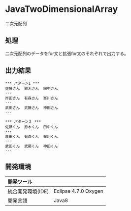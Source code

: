 # JavaTwoDimensionalArray
二次元配列

## 処理
二次元配列のデータをfor文と拡張for文のそれぞれで出力する。

## 出力結果  
```
*** パターン1 ***
佐藤さん  鈴木さん  田中さん  
---
岸田さん  有森さん  峯川さん  
---
武田さん  武藤さん  神田さん  
---

*** パターン２ ***
佐藤くん  鈴木くん  田中くん  
---
岸田くん  有森くん  峯川くん  
---
武田くん  武藤くん  神田くん  
---
```
  
## 開発環境
| 開発ツール |  |
|:-|:-|
| 統合開発環境(IDE) | Eclipse 4.7.0 Oxygen |
| 開発言語 | Java8 |
